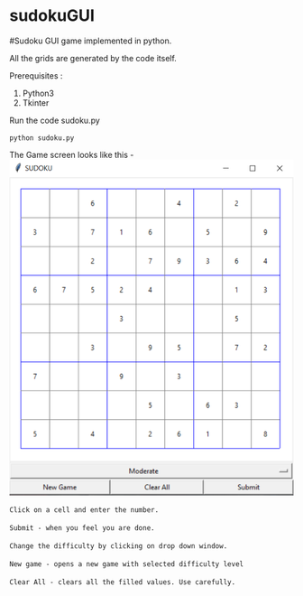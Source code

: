 # sudokuGUI
#Sudoku GUI game implemented in python.

All the grids are generated by the code itself.

Prerequisites :
1. Python3
2. Tkinter


Run the code sudoku.py
```
python sudoku.py
```

The Game screen looks like this - 
![alt text](https://github.com/diljithkd/sudokuGUI/blob/master/GameWindow.PNG?raw=true)

```
Click on a cell and enter the number.

Submit - when you feel you are done.

Change the difficulty by clicking on drop down window.

New game - opens a new game with selected difficulty level

Clear All - clears all the filled values. Use carefully.
```



